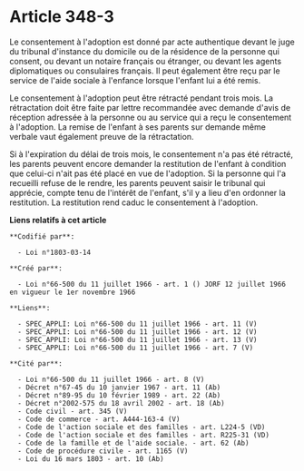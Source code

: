 # Article 348-3

Le consentement à l'adoption est donné par acte authentique devant le juge du tribunal d'instance du domicile ou de la
résidence de la personne qui consent, ou devant un notaire français ou étranger, ou devant les agents diplomatiques ou
consulaires français. Il peut également être reçu par le service de l'aide sociale à l'enfance lorsque l'enfant lui a été
remis.

Le consentement à l'adoption peut être rétracté pendant trois mois. La rétractation doit être faite par lettre recommandée
avec demande d'avis de réception adressée à la personne ou au service qui a reçu le consentement à l'adoption. La remise de
l'enfant à ses parents sur demande même verbale vaut également preuve de la rétractation.

Si à l'expiration du délai de trois mois, le consentement n'a pas été rétracté, les parents peuvent encore demander la
restitution de l'enfant à condition que celui-ci n'ait pas été placé en vue de l'adoption. Si la personne qui l'a recueilli
refuse de le rendre, les parents peuvent saisir le tribunal qui apprécie, compte tenu de l'intérêt de l'enfant, s'il y a lieu
d'en ordonner la restitution. La restitution rend caduc le consentement à l'adoption.

**Liens relatifs à cet article**

	**Codifié par**:

	  - Loi n°1803-03-14

	**Créé par**:

	  - Loi n°66-500 du 11 juillet 1966 - art. 1 () JORF 12 juillet 1966 en vigueur le 1er novembre 1966

	**Liens**:

	  - SPEC_APPLI: Loi n°66-500 du 11 juillet 1966 - art. 11 (V)
	  - SPEC_APPLI: Loi n°66-500 du 11 juillet 1966 - art. 12 (V)
	  - SPEC_APPLI: Loi n°66-500 du 11 juillet 1966 - art. 13 (V)
	  - SPEC_APPLI: Loi n°66-500 du 11 juillet 1966 - art. 7 (V)

	**Cité par**:

	  - Loi n°66-500 du 11 juillet 1966 - art. 8 (V)
	  - Décret n°67-45 du 10 janvier 1967 - art. 11 (Ab)
	  - Décret n°89-95 du 10 février 1989 - art. 22 (Ab)
	  - Décret n°2002-575 du 18 avril 2002 - art. 18 (Ab)
	  - Code civil - art. 345 (V)
	  - Code de commerce - art. A444-163-4 (V)
	  - Code de l'action sociale et des familles - art. L224-5 (VD)
	  - Code de l'action sociale et des familles - art. R225-31 (VD)
	  - Code de la famille et de l'aide sociale. - art. 62 (Ab)
	  - Code de procédure civile - art. 1165 (V)
	  - Loi du 16 mars 1803 - art. 10 (Ab)
